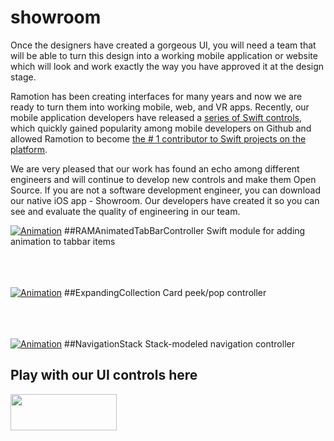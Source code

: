 # showroom
Once the designers have created a gorgeous UI, you will need a team that will be able to turn this design into a working mobile application or website which will look and work exactly the way you have approved it at the design stage.

Ramotion has been creating interfaces for many years and now we are ready to turn them into working mobile, web, and VR apps. Recently, our mobile application developers have released a [series of Swift controls](https://github.com/ramotion), which quickly gained popularity among mobile developers on Github and allowed Ramotion to become [the # 1 contributor to Swift projects on the platform](http://github-awards.com/users/search?login=ramotion).

We are very pleased that our work has found an echo among different engineers and will continue to develop new controls and make them Open Source. If you are not a software development engineer, you can download our native iOS app - Showroom. Our developers have created it so you can see and evaluate the quality of engineering in our team.


[![Animation](https://raw.githubusercontent.com/Ramotion/animated-tab-bar/master/Screenshots/tab-bar-icons-iphone-ramotion-animation-interface-design.gif)](https://github.com/Ramotion/animated-tab-bar)
##RAMAnimatedTabBarController
Swift module for adding animation to tabbar items
<br><br><br><br>

[![Animation](https://raw.githubusercontent.com/Ramotion/expanding-collection/master/preview.gif)](https://github.com/Ramotion/expanding-collection)
##ExpandingCollection
Card peek/pop controller
<br><br><br><br>

[![Animation](https://raw.githubusercontent.com/Ramotion/navigation-stack/master/Navigation-Stack.gif)](https://github.com/Ramotion/navigation-stack)
##NavigationStack
Stack-modeled navigation controller

## Play with our UI controls here


<a href="https://itunes.apple.com/app/apple-store/id1182360240?pt=550053&ct=gthb-showroom&mt=8" > <img src="https://github.com/Ramotion/navigation-stack/raw/master/Download_on_the_App_Store_Badge_US-UK_135x40.png" width="170" height="58"></a>
